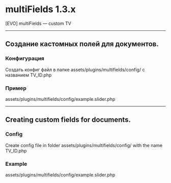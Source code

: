 # multiFields 1.3.x

[EVO] multiFields — custom TV

---------------------------
## Создание кастомных полей для документов.

### Конфигурация
Создать конфиг файл в папке assets/plugins/multifields/config/
с названием TV_ID.php

### Пример
assets/plugins/multifields/config/example.slider.php


----------------------------
## Creating custom fields for documents.

### Config
Create config file in folder assets/plugins/multifields/config/
with the name TV_ID.php

### Example
assets/plugins/multifields/config/example.slider.php
